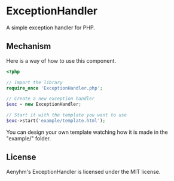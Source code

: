 ExceptionHandler
================

A simple exception handler for PHP.

## Mechanism

Here is a way of how to use this component.

```php
<?php

// Import the library
require_once 'ExceptionHandler.php';

// Create a new exception handler
$exc = new ExceptionHandler;

// Start it with the template you want to use
$exc->start('example/template.html');

```

You can design your own template watching how it is made in the "example/" folder.

## License

Aenyhm's ExceptionHandler is licensed under the MIT license.